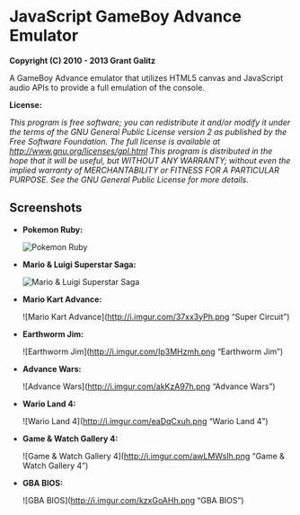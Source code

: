 JavaScript GameBoy Advance Emulator
=================================

**Copyright (C) 2010 - 2013 Grant Galitz**

A GameBoy Advance emulator that utilizes HTML5 canvas and JavaScript audio APIs to provide a full emulation of the console.

**License:**

*This program is free software; you can redistribute it and/or
modify it under the terms of the GNU General Public License
version 2 as published by the Free Software Foundation.
The full license is available at http://www.gnu.org/licenses/gpl.html
This program is distributed in the hope that it will be useful,
but WITHOUT ANY WARRANTY; without even the implied warranty of
MERCHANTABILITY or FITNESS FOR A PARTICULAR PURPOSE. See the
GNU General Public License for more details.*


Screenshots
--------------------------------------------------------------------

* **Pokemon Ruby:**

    ![Pokemon Ruby](http://i.imgur.com/OO9XCRk.png "Pokemon Ruby")
    
* **Mario & Luigi Superstar Saga:**
    
    ![Mario & Luigi Superstar Saga](http://i.imgur.com/Do8TbsMh.png "Mario & Luigi Superstar Saga")
    
* **Mario Kart Advance:**
    
    ![Mario Kart Advance](http://i.imgur.com/37xx3yPh.png “Super Circuit”)
    
* **Earthworm Jim:**
    
    ![Earthworm Jim](http://i.imgur.com/Ip3MHzmh.png “Earthworm Jim”)
    
* **Advance Wars:**
    
    ![Advance Wars](http://i.imgur.com/akKzA97h.png “Advance Wars”)
    
* **Wario Land 4:**
    
    ![Wario Land 4](http://i.imgur.com/eaDqCxuh.png “Wario Land 4”)

* **Game & Watch Gallery 4:**
    
    ![Game & Watch Gallery 4](http://i.imgur.com/awLMWsIh.png “Game & Watch Gallery 4”)
    
* **GBA BIOS:**

    ![GBA BIOS](http://i.imgur.com/kzxGoAHh.png “GBA BIOS”)